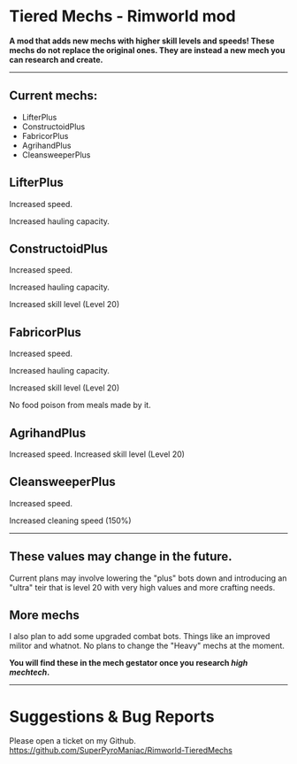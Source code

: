 # Tiered Mechs - Rimworld mod

**A mod that adds new mechs with higher skill levels and speeds! These mechs do not replace the original ones. They are instead a new mech you can research and create.**

----------

## Current mechs:
- LifterPlus
- ConstructoidPlus
- FabricorPlus
- AgrihandPlus
- CleansweeperPlus

## **LifterPlus**

Increased speed.

Increased hauling capacity.

## **ConstructoidPlus**

Increased speed.

Increased hauling capacity.

Increased skill level (Level 20)

## **FabricorPlus**

Increased speed.

Increased hauling capacity.

Increased skill level (Level 20)

No food poison from meals made by it.

## **AgrihandPlus**

Increased speed.
Increased skill level (Level 20)

## **CleansweeperPlus**

Increased speed.

Increased cleaning speed (150%)

----------

## These values may change in the future.
Current plans may involve lowering the "plus" bots down and introducing an "ultra" teir that is level 20 with very high values and more crafting needs.

## More mechs
I also plan to add some upgraded combat bots. Things like an improved militor and whatnot. No plans to change the "Heavy" mechs at the moment.

**You will find these in the mech gestator once you research _high mechtech_.**

----------

# Suggestions & Bug Reports
Please open a ticket on my Github. 
https://github.com/SuperPyroManiac/Rimworld-TieredMechs
